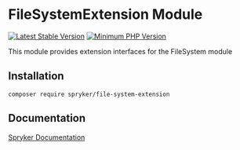 # FileSystemExtension Module
[![Latest Stable Version](https://poser.pugx.org/spryker/file-system-extension/v/stable.svg)](https://packagist.org/packages/spryker/file-system-extension)
[![Minimum PHP Version](https://img.shields.io/badge/php-%3E%3D%208.1-8892BF.svg)](https://php.net/)

This module provides extension interfaces for the FileSystem module

## Installation

```
composer require spryker/file-system-extension
```

## Documentation

[Spryker Documentation](https://docs.spryker.com)
